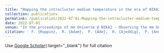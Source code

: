 ```yaml
---
title: "Mapping the intracluster medium temperature in the era of NIKA2 and MUSTANG-2"
collection: publications
permalink: /publication/2022-07-01-Mapping-the-intracluster-medium-temperature-in-the-era-of-NIKA2-and-MUSTANG-2
date: 2022-07-01
venue: 'In the proceedings of mm Universe @ NIKA2 - Observing the mm Universe with the NIKA2 Camera'
citation: ' F. {Ruppin},  R. {Adam},  P. {Ade},  H. {Ajeddig},  P. {Andr{\&apos;e}},  E. {Artis},  H. {Aussel},  A. {Beelen},  A. {Beno{\^\i}t},  S. {Berta},  L. {Bing},  O. {Bourrion},  M. {Brodwin},  M. {Calvo},  A. {Catalano},  B. {Decker},  M. {De Petris},  F. {D{\&apos;e}sert},  S. {Doyle},  E. {Driessen},  P. {Eisenhardt},  A. {Gomez},  A. {Gonzalez},  J. {Goupy},  F. {K{\&apos;e}ruzor{\&apos;e}},  C. {Kramer},  B. {Ladjelate},  G. {Lagache},  S. {Leclercq},  J. {Lestrade},  J. {Mac{\&apos;\i}as-P{\&apos;e}rez},  A. {Maury},  P. {Mauskopf},  F. {Mayet},  M. {McDonald},  A. {Monfardini},  E. {Moravec},  M. {Mu{\~n}oz-Echeverr{\&apos;\i}a},  L. {Perotto},  G. {Pisano},  N. {Ponthieu},  V. {Rev{\&apos;e}ret},  A. {Rigby},  A. {Ritacco},  C. {Romero},  H. {Roussel},  K. {Schuster},  S. {Shu},  A. {Sievers},  S. {Stanford},  D. {Stern},  C. {Tucker},  R. {Zylka}, &quot;Mapping the intracluster medium temperature in the era of NIKA2 and MUSTANG-2.&quot; In the proceedings of mm Universe @ NIKA2 - Observing the mm Universe with the NIKA2 Camera, 2022.'
---
```

Use [Google Scholar](https://scholar.google.com/scholar?q=Mapping+the+intracluster+medium+temperature+in+the+era+of+NIKA2+and+MUSTANG+2){:target="_blank"} for full citation
